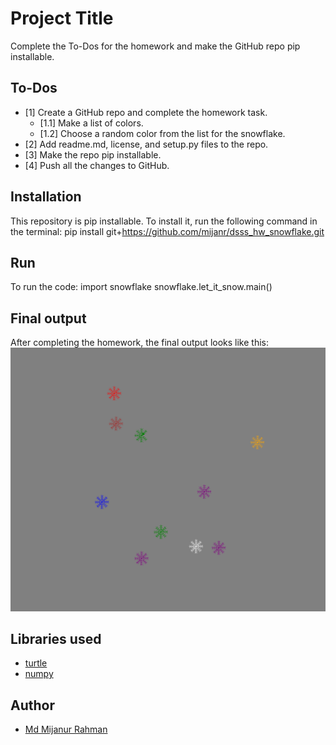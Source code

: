 # Project Title
Complete the To-Dos for the homework and make the GitHub repo pip installable.

## To-Dos
- [1] Create a GitHub repo and complete the homework task. 
    - [1.1] Make a list of colors.
    - [1.2] Choose a random color from the list for the snowflake.
- [2] Add readme.md, license, and setup.py files to the repo.
- [3] Make the repo pip installable.
- [4] Push all the changes to GitHub.

## Installation
This repository is pip installable. To install it, run the following command in the terminal:
pip install git+https://github.com/mijanr/dsss_hw_snowflake.git

## Run
To run the code:
import snowflake
snowflake.let_it_snow.main()

## Final output
After completing the homework, the final output looks like this:
![Final output](images/output.png)

## Libraries used
- [turtle](https://docs.python.org/3/library/turtle.html)
- [numpy](https://numpy.org/)

## Author
- [Md Mijanur Rahman](https://github.com/mijanr)

